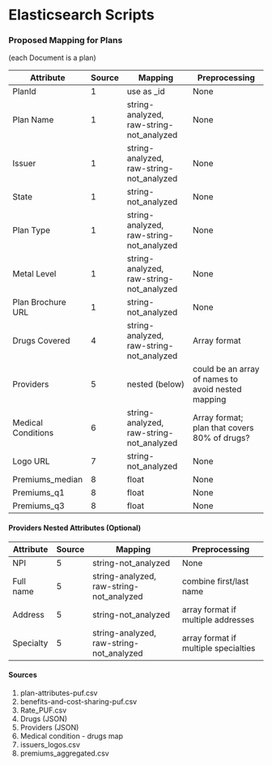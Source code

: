 # Elasticsearch Scripts

### Proposed Mapping for Plans
(each Document is a plan)

| Attribute | Source | Mapping | Preprocessing |
|-----------|--------|---------|---------------|
| PlanId | 1 | use as _id | None |
| Plan Name | 1 | string-analyzed, raw-string-not_analyzed | None |
| Issuer | 1 | string-analyzed, raw-string-not_analyzed | None |
| State  | 1 | string-not_analyzed | None |
| Plan Type | 1 | string-analyzed, raw-string-not_analyzed | None |
| Metal Level | 1 | string-analyzed, raw-string-not_analyzed | None |
| Plan Brochure URL  | 1 | string-not_analyzed | None |
| Drugs Covered | 4 | string-analyzed, raw-string-not_analyzed | Array format
| Providers | 5 | nested (below) | could be an array of names to avoid nested mapping |
| Medical Conditions | 6 | string-analyzed, raw-string-not_analyzed | Array format; plan that covers 80% of drugs? |
| Logo URL  | 7 | string-not_analyzed | None |
| Premiums_median | 8 | float | None |
| Premiums_q1 | 8 | float | None |
| Premiums_q3 | 8 | float | None |

#### Providers Nested Attributes (Optional)
| Attribute | Source | Mapping | Preprocessing |
|-----------|--------|---------|---------------|
| NPI | 5 | string-not_analyzed | None |
| Full name | 5 | string-analyzed, raw-string-not_analyzed | combine first/last name |
| Address | 5 | string-not_analyzed | array format if multiple addresses |
| Specialty | 5 | string-analyzed, raw-string-not_analyzed | array format if multiple specialties|

#### Sources
1. plan-attributes-puf.csv
2. benefits-and-cost-sharing-puf.csv
3. Rate_PUF.csv
4. Drugs (JSON)
5. Providers (JSON)
6. Medical condition - drugs map
7. issuers_logos.csv
8. premiums_aggregated.csv
